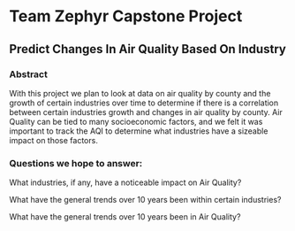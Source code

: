 # Team Zephyr Capstone Project

## Predict Changes In Air Quality Based On Industry

### Abstract

With this project we plan to look at data on air quality by county and the growth of certain industries over time to determine if there is a correlation between certain industries growth and changes in air quality by county. Air Quality can be tied to many socioeconomic factors, and we felt it was important to track the AQI to determine what industries have a sizeable impact on those factors. 

### Questions we hope to answer:

What industries, if any, have a noticeable impact on Air Quality?

What have the general trends over 10 years been within certain industries?

What have the general trends over 10 years been in Air Quality?
